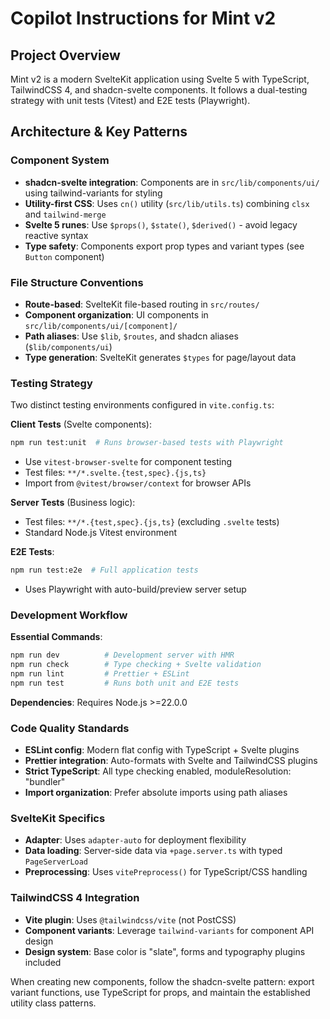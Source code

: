 # Copilot Instructions for Mint v2

## Project Overview

Mint v2 is a modern SvelteKit application using Svelte 5 with TypeScript, TailwindCSS 4, and shadcn-svelte components. It follows a dual-testing strategy with unit tests (Vitest) and E2E tests (Playwright).

## Architecture & Key Patterns

### Component System

- **shadcn-svelte integration**: Components are in `src/lib/components/ui/` using tailwind-variants for styling
- **Utility-first CSS**: Uses `cn()` utility (`src/lib/utils.ts`) combining `clsx` and `tailwind-merge`
- **Svelte 5 runes**: Use `$props()`, `$state()`, `$derived()` - avoid legacy reactive syntax
- **Type safety**: Components export prop types and variant types (see `Button` component)

### File Structure Conventions

- **Route-based**: SvelteKit file-based routing in `src/routes/`
- **Component organization**: UI components in `src/lib/components/ui/[component]/`
- **Path aliases**: Use `$lib`, `$routes`, and shadcn aliases (`$lib/components/ui`)
- **Type generation**: SvelteKit generates `$types` for page/layout data

### Testing Strategy

Two distinct testing environments configured in `vite.config.ts`:

**Client Tests** (Svelte components):

```bash
npm run test:unit  # Runs browser-based tests with Playwright
```

- Use `vitest-browser-svelte` for component testing
- Test files: `**/*.svelte.{test,spec}.{js,ts}`
- Import from `@vitest/browser/context` for browser APIs

**Server Tests** (Business logic):

- Test files: `**/*.{test,spec}.{js,ts}` (excluding `.svelte` tests)
- Standard Node.js Vitest environment

**E2E Tests**:

```bash
npm run test:e2e  # Full application tests
```

- Uses Playwright with auto-build/preview server setup

### Development Workflow

**Essential Commands**:

```bash
npm run dev          # Development server with HMR
npm run check        # Type checking + Svelte validation
npm run lint         # Prettier + ESLint
npm run test         # Runs both unit and E2E tests
```

**Dependencies**: Requires Node.js >=22.0.0

### Code Quality Standards

- **ESLint config**: Modern flat config with TypeScript + Svelte plugins
- **Prettier integration**: Auto-formats with Svelte and TailwindCSS plugins
- **Strict TypeScript**: All type checking enabled, moduleResolution: "bundler"
- **Import organization**: Prefer absolute imports using path aliases

### SvelteKit Specifics

- **Adapter**: Uses `adapter-auto` for deployment flexibility
- **Data loading**: Server-side data via `+page.server.ts` with typed `PageServerLoad`
- **Preprocessing**: Uses `vitePreprocess()` for TypeScript/CSS handling

### TailwindCSS 4 Integration

- **Vite plugin**: Uses `@tailwindcss/vite` (not PostCSS)
- **Component variants**: Leverage `tailwind-variants` for component API design
- **Design system**: Base color is "slate", forms and typography plugins included

When creating new components, follow the shadcn-svelte pattern: export variant functions, use TypeScript for props, and maintain the established utility class patterns.
